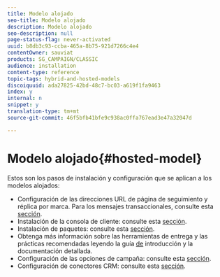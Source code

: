 ```yaml
---
title: Modelo alojado
seo-title: Modelo alojado
description: Modelo alojado
seo-description: null
page-status-flag: never-activated
uuid: b8db3c93-ccba-465a-8b75-921d7266c4e4
contentOwner: sauviat
products: SG_CAMPAIGN/CLASSIC
audience: installation
content-type: reference
topic-tags: hybrid-and-hosted-models
discoiquuid: ada27825-42bd-48c7-bc03-a619f1fa9463
index: y
internal: n
snippet: y
translation-type: tm+mt
source-git-commit: 46f5bfb41bfe9c938ac0ffa767ead3e47a32047d

---
```



# Modelo alojado{#hosted-model}

Estos son los pasos de instalación y configuración que se aplican a los modelos alojados:

* Configuración de las direcciones URL de página de seguimiento y réplica por marca. Para los mensajes transaccionales, consulte esta [sección](../../message-center/using/configuring-multibranding.md).
* Instalación de la consola de cliente: consulte esta [sección](../../installation/using/installing-the-client-console.md).
* Instalación de paquetes: consulte esta [sección](../../installation/using/installing-campaign-standard-packages.md).
* Obtenga más información sobre las herramientas de entrega y las prácticas recomendadas leyendo la guía [de](https://docs.campaign.adobe.com/doc/AC/getting_started/EN/deliverability.html) introducción y la documentación [](../../delivery/using/about-deliverability.md)detallada.
* Configuración de las opciones de campaña: consulte esta [sección](../../installation/using/configuring-campaign-options.md).
* Configuración de conectores CRM: consulte esta [sección](../../platform/using/crm-connectors.md).

